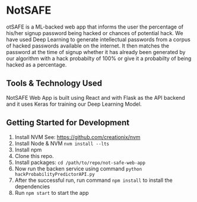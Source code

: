 # NotSAFE

otSAFE is a ML-backed web app that informs the user the percentage of his/her signup password being hacked or chances of potential hack. We have used Deep Learning to generate intellectual passwords from a corpus of hacked passwords available on the internet. It then matches the password at the time of signup whether it has already been generated by our algorithm with a hack probabilty of 100% or give it a probabilty of being hacked as a percentage.   

## Tools & Technology Used

NotSAFE Web App is built using React and with Flask as the API backend and it uses Keras for training our Deep Learning Model. 

## Getting Started for Development

1. Install NVM
   See: https://github.com/creationix/nvm
2. Install Node & NVM
   `nvm install --lts`
3. Install npm
4. Clone this repo.
5. Install packages:
   `cd /path/to/repo/not-safe-web-app`
6. Now run the backen service using command `python hackProbabilityPredictorAPI.py`
7. After the successful run, run command `npm install` to install the dependencies
8. Run `npm start` to start the app

